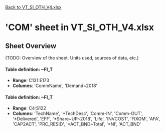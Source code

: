 [Back to VT_SI_OTH_V4.xlsx](README.md)

# 'COM' sheet in VT_SI_OTH_V4.xlsx

## Sheet Overview

(TODO: Overview of the sheet. Units used, sources of data, etc.)

#### Table definition: ~FI_T
- **Range**: C131:E173
- **Columns**: 'CommName', 'Demand\~2018'

#### Table definition: ~FI_T
- **Range**: C4:S122
- **Columns**: 'TechName', '*TechDesc', 'Comm-IN', 'Comm-OUT', '*Delivered', 'EFF', '*Share\~UP\~2018', 'Life', 'INVCOST', 'FIXOM', 'AFA', 'CAP2ACT', 'PRC_RESID', '*ACT_BND\~Total', '*NI', 'ACT_BND'

